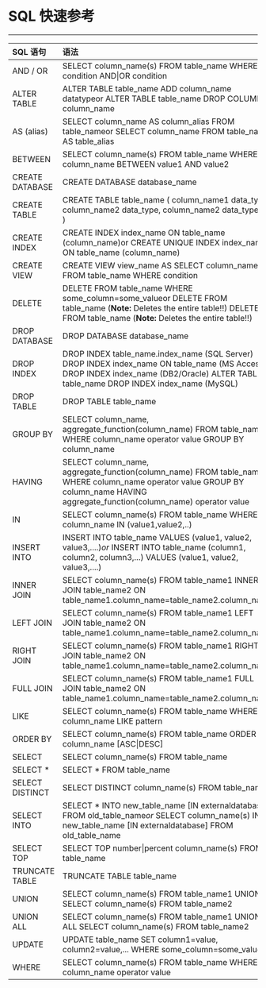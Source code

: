 # SQL 快速参考



------



| SQL 语句        | 语法                                                         |
| :-------------- | :----------------------------------------------------------- |
| AND / OR        | SELECT column_name(s)  	FROM table_name  	WHERE condition  	AND\|OR condition |
| ALTER TABLE     | ALTER TABLE table_name   	ADD column_name datatypeor 	ALTER TABLE table_name   	DROP COLUMN column_name |
| AS (alias)      | SELECT column_name AS column_alias  	FROM table_nameor 	SELECT column_name  	FROM table_name  AS table_alias |
| BETWEEN         | SELECT column_name(s)  	FROM table_name  	WHERE column_name  	BETWEEN value1 AND value2 |
| CREATE DATABASE | CREATE DATABASE database_name                                |
| CREATE TABLE    | CREATE TABLE table_name  	(  	column_name1 data_type,  	column_name2 data_type,  	column_name2 data_type,  	...  	) |
| CREATE INDEX    | CREATE INDEX index_name  	ON table_name (column_name)or 	CREATE UNIQUE INDEX index_name  	ON table_name (column_name) |
| CREATE VIEW     | CREATE VIEW view_name AS  	SELECT column_name(s)  	FROM table_name  	WHERE condition |
| DELETE          | DELETE FROM table_name  	WHERE some_column=some_valueor 	DELETE FROM table_name   	(**Note:** Deletes the entire table!!) 	DELETE * FROM table_name   	(**Note:** Deletes the entire table!!) |
| DROP DATABASE   | DROP DATABASE database_name                                  |
| DROP INDEX      | DROP INDEX table_name.index_name (SQL  	Server)  	DROP INDEX index_name ON table_name (MS Access)  	DROP INDEX index_name (DB2/Oracle)  	ALTER TABLE table_name  	DROP INDEX index_name (MySQL) |
| DROP TABLE      | DROP TABLE table_name                                        |
| GROUP BY        | SELECT column_name,  	aggregate_function(column_name)  	FROM table_name  	WHERE column_name operator value  	GROUP BY column_name |
| HAVING          | SELECT column_name,  	aggregate_function(column_name)  	FROM table_name  	WHERE column_name operator value  	GROUP BY column_name  	HAVING aggregate_function(column_name) operator value |
| IN              | SELECT column_name(s)  	FROM table_name  	WHERE column_name  	IN (value1,value2,..) |
| INSERT INTO     | INSERT INTO table_name  	VALUES (value1, value2, value3,....)*or* 	INSERT INTO table_name  	(column1, column2, column3,...)  	VALUES (value1, value2, value3,....) |
| INNER JOIN      | SELECT column_name(s)  	FROM table_name1  	INNER JOIN table_name2   	ON table_name1.column_name=table_name2.column_name |
| LEFT JOIN       | SELECT column_name(s)  	FROM table_name1  	LEFT JOIN table_name2   	ON table_name1.column_name=table_name2.column_name |
| RIGHT JOIN      | SELECT column_name(s)  	FROM table_name1  	RIGHT JOIN table_name2   	ON table_name1.column_name=table_name2.column_name |
| FULL JOIN       | SELECT column_name(s)  	FROM table_name1  	FULL JOIN table_name2   	ON table_name1.column_name=table_name2.column_name |
| LIKE            | SELECT column_name(s)  	FROM table_name  	WHERE column_name 	LIKE pattern |
| ORDER BY        | SELECT column_name(s)  	FROM table_name  	ORDER BY column_name [ASC\|DESC] |
| SELECT          | SELECT column_name(s)  	FROM table_name                   |
| SELECT *        | SELECT *  	FROM table_name                                |
| SELECT DISTINCT | SELECT DISTINCT column_name(s)  	FROM table_name          |
| SELECT INTO     | SELECT *  	INTO new_table_name [IN externaldatabase]  	FROM old_table_name*or* 	SELECT column_name(s)  	INTO new_table_name [IN externaldatabase]  	FROM old_table_name |
| SELECT TOP      | SELECT TOP number\|percent column_name(s)  	FROM table_name |
| TRUNCATE TABLE  | TRUNCATE TABLE table_name                                    |
| UNION           | SELECT column_name(s) FROM table_name1  	UNION  	SELECT column_name(s) FROM table_name2 |
| UNION ALL       | SELECT column_name(s) FROM table_name1  	UNION ALL  	SELECT column_name(s) FROM table_name2 |
| UPDATE          | UPDATE table_name  	SET column1=value, column2=value,...  	WHERE some_column=some_value |
| WHERE           | SELECT column_name(s)  	FROM table_name  	WHERE column_name operator value |